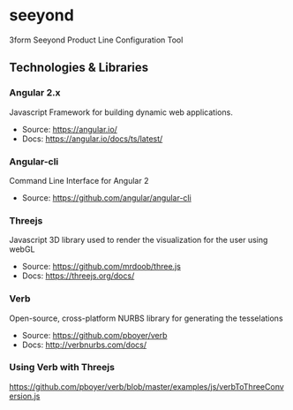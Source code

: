 # seeyond
3form Seeyond Product Line Configuration Tool

## Technologies & Libraries

### Angular 2.x 
Javascript Framework for building dynamic web applications.

- Source: https://angular.io/
- Docs: https://angular.io/docs/ts/latest/

### Angular-cli
Command Line Interface for Angular 2

- Source: https://github.com/angular/angular-cli

### Threejs 
Javascript 3D library used to render the visualization for the user using webGL

- Source: https://github.com/mrdoob/three.js
- Docs: https://threejs.org/docs/

### Verb 
Open-source, cross-platform NURBS library for generating the tesselations

- Source: https://github.com/pboyer/verb
- Docs: http://verbnurbs.com/docs/

### Using Verb with Threejs
https://github.com/pboyer/verb/blob/master/examples/js/verbToThreeConversion.js

